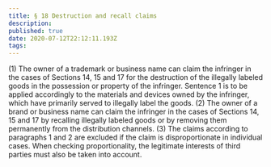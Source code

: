 ```yaml
---
title: § 18 Destruction and recall claims 
description: 
published: true
date: 2020-07-12T22:12:11.193Z
tags: 
---
```


(1) The owner of a trademark or business name can claim the infringer in the cases of Sections 14, 15 and 17 for the destruction of the illegally labeled goods in the possession or property of the infringer. Sentence 1 is to be applied accordingly to the materials and devices owned by the infringer, which have primarily served to illegally label the goods.
(2) The owner of a brand or business name can claim the infringer in the cases of Sections 14, 15 and 17 by recalling illegally labeled goods or by removing them permanently from the distribution channels.
(3) The claims according to paragraphs 1 and 2 are excluded if the claim is disproportionate in individual cases. When checking proportionality, the legitimate interests of third parties must also be taken into account.